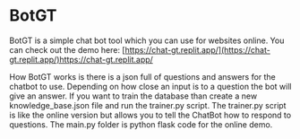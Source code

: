 # BotGT
BotGT is a simple chat bot tool which you can use for websites online. You can check out the demo here: [https://chat-gt.replit.app/](https://chat-gt.replit.app/)https://chat-gt.replit.app/

How BotGT works is there is a json full of questions and answers for the chatbot to use. Depending on how close an input is to a question the bot will give an answer. If you want to train the database than create a new knowledge_base.json file and run the trainer.py script. The trainer.py script is like the online version but allows you to tell the ChatBot how to respond to questions. The main.py folder is python flask code for the online demo.
